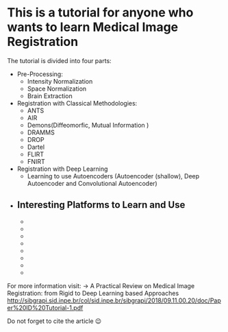 # This is a tutorial for anyone who wants to learn Medical Image Registration

The tutorial is divided into four parts:
- Pre-Processing:
  - Intensity Normalization
  - Space Normalization
  - Brain Extraction
- Registration with Classical Methodologies:
  - ANTS
  - AIR
  - Demons(Diffeomorfic, Mutual Information )
  - DRAMMS
  - DROP
  - Dartel
  - FLIRT
  - FNIRT
- Registration with Deep Learning 
  -  Learning to use Autoencoders (Autoencoder (shallow), Deep Autoencoder and Convolutional Autoencoder)
- Interesting Platforms to Learn and Use
  -
  -
  -
  -
  -
  -
  -
  -
  -
  
For more information visit: -> A Practical Review on Medical Image Registration: from Rigid to Deep Learning based Approaches
http://sibgrapi.sid.inpe.br/col/sid.inpe.br/sibgrapi/2018/09.11.00.20/doc/Paper%20ID%20Tutorial-1.pdf

Do not forget to cite the article :wink:
